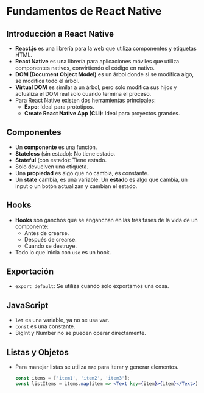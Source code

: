 # Fundamentos de React Native

## Introducción a React Native
- **React.js** es una librería para la web que utiliza componentes y etiquetas HTML.
- **React Native** es una librería para aplicaciones móviles que utiliza componentes nativos, convirtiendo el código en nativo.
- **DOM (Document Object Model)** es un árbol donde si se modifica algo, se modifica todo el árbol.
- **Virtual DOM** es similar a un árbol, pero solo modifica sus hijos y actualiza el DOM real solo cuando termina el proceso.
- Para React Native existen dos herramientas principales:
  - **Expo**: Ideal para prototipos.
  - **Create React Native App (CLI)**: Ideal para proyectos grandes.

## Componentes
- Un **componente** es una función.
- **Stateless** (sin estado): No tiene estado.
- **Stateful** (con estado): Tiene estado.
- Solo devuelven una etiqueta.
- Una **propiedad** es algo que no cambia, es constante.
- Un **state** cambia, es una variable. Un **estado** es algo que cambia, un input o un botón actualizan y cambian el estado.

## Hooks
- **Hooks** son ganchos que se enganchan en las tres fases de la vida de un componente:
  - Antes de crearse.
  - Después de crearse.
  - Cuando se destruye.
- Todo lo que inicia con `use` es un hook.

## Exportación
- `export default`: Se utiliza cuando solo exportamos una cosa.

## JavaScript
- `let` es una variable, ya no se usa `var`.
- `const` es una constante.
- BigInt y Number no se pueden operar directamente.

## Listas y Objetos
- Para manejar listas se utiliza `map` para iterar y generar elementos.
  ```jsx
  const items = ['item1', 'item2', 'item3'];
  const listItems = items.map(item => <Text key={item}>{item}</Text>);

